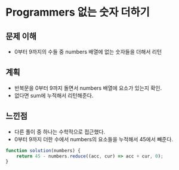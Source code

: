 # Programmers 없는 숫자 더하기

## 문제 이해

- 0부터 9까지의 수들 중 numbers 배열에 없는 숫자들을 더해서 리턴

## 계획

- 반복문을 0부터 9까지 돌면서 numbers 배열에 요소가 있는지 확인.
- 없다면 sum에 누적해서 리턴해준다.

## 느낀점

- 다른 풀이 중 하나는 수학적으로 접근했다.
- 0부터 9까지 더한 수에서 numbers의 요소들을 누적해서 45에서 빼준다.

```js
function solution(numbers) {
	return 45 - numbers.reduce((acc, cur) => acc + cur, 0);
}
```
